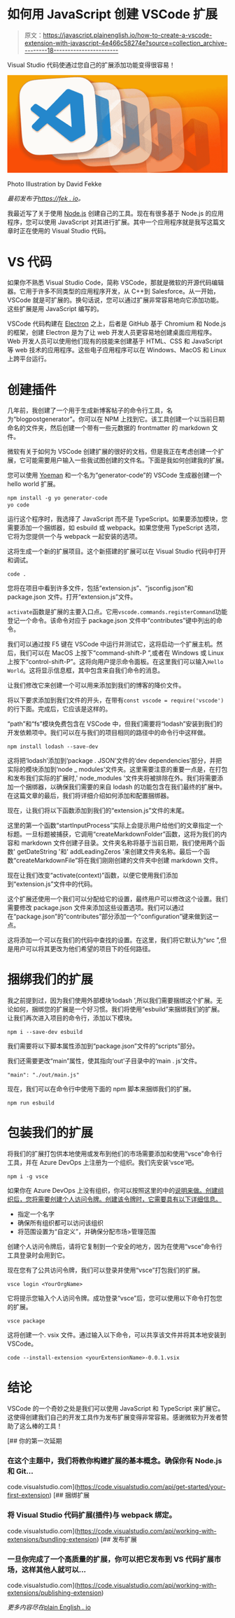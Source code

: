 # 如何用 JavaScript 创建 VSCode 扩展

> 原文：<https://javascript.plainenglish.io/how-to-create-a-vscode-extension-with-javascript-4e466c58274e?source=collection_archive---------18----------------------->

Visual Studio 代码使通过您自己的扩展添加功能变得很容易！

![](img/a977bbe0e0736ef44ec4e12ea0045731.png)

Photo Illustration by David Fekke

*最初发布于*[*https://fek . io*](https://fek.io/blog/how-to-create-a-vs-code-extension-with-java-script/)*。*

我最近写了关于使用 [Node.js](https://nodejs.org) 创建自己的工具。现在有很多基于 Node.js 的应用程序，您可以使用 JavaScript 对其进行扩展。其中一个应用程序就是我写这篇文章时正在使用的 Visual Studio 代码。

# VS 代码

如果你不熟悉 Visual Studio Code，简称 VSCode，那就是微软的开源代码编辑器。它用于许多不同类型的应用程序开发，从 C++到 Salesforce。从一开始，VSCode 就是可扩展的。换句话说，您可以通过扩展非常容易地向它添加功能。这些扩展是用 JavaScript 编写的。

VSCode 代码构建在 [Electron](https://www.electronjs.org/) 之上，后者是 GitHub 基于 Chromium 和 Node.js 的框架，创建 Electron 是为了让 web 开发人员更容易地创建桌面应用程序。Web 开发人员可以使用他们现有的技能来创建基于 HTML、CSS 和 JavaScript 等 web 技术的应用程序。这些电子应用程序可以在 Windows、MacOS 和 Linux 上跨平台运行。

# 创建插件

几年前，我创建了一个用于生成新博客帖子的命令行工具，名为“blogpostgenerator”。你可以在 NPM 上找到它。该工具创建一个以当前日期命名的文件夹，然后创建一个带有一些元数据的 frontmatter 的 markdown 文件。

微软有关于如何为 VSCode 创建扩展的很好的文档，但是我正在考虑创建一个扩展，它可能需要用户输入一些我试图创建的文件名。下面是我如何创建我的扩展。

您可以使用 [Yoeman](https://yeoman.io/) 和一个名为“generator-code”的 VSCode 生成器创建一个 hello world 扩展。

```
npm install -g yo generator-code 
yo code
```

运行这个程序时，我选择了 JavaScript 而不是 TypeScript。如果要添加模块，您需要添加一个捆绑器，如 esbuild 或 webpack。如果您使用 TypeScript 选项，它将为您提供一个与 webpack 一起安装的选项。

这将生成一个新的扩展项目。这个新搭建的扩展可以在 Visual Studio 代码中打开和调试。

```
code .
```

您将在项目中看到许多文件，包括“extension.js”、“jsconfig.json”和 package.json 文件。打开“extension.js”文件。

`activate`函数是扩展的主要入口点。它用`vscode.commands.registerCommand`功能登记一个命令。该命令对应于 package.json 文件中“contributes”键中列出的命令。

我们可以通过按 F5 键在 VSCode 中运行并测试它，这将启动一个扩展主机。然后，我们可以在 MacOS 上按下“command-shift-P ”,或者在 Windows 或 Linux 上按下“control-shift-P”。这将向用户提示命令面板。在这里我们可以输入`Hello World`。这将显示信息框，其中包含来自我们命令的消息。

让我们修改它来创建一个可以用来添加到我们的博客的降价文件。

将以下要求添加到我们文件的开头，在带有`const vscode = require('vscode')`的行下面。完成后，它应该是这样的。

“path”和“fs”模块免费包含在 VSCode 中，但我们需要将“lodash”安装到我们的开发依赖项中。我们可以在与我们的项目相同的路径中的命令行中这样做。

```
npm install lodash --save-dev
```

这将把‘lodash’添加到‘package . JSON’文件的‘dev dependencies’部分，并把实际的模块添加到‘node _ modules’文件夹。这里需要注意的重要一点是，在打包和发布我们实际的扩展时,' node_modules '文件夹将被排除在外。我们将需要添加一个捆绑器，以确保我们需要的来自 lodash 的功能包含在我们最终的扩展中。在这篇文章的最后，我们将详细介绍如何添加和配置捆绑器。

现在，让我们将以下函数添加到我们的“extension.js”文件的末尾。

这里的第一个函数“startInputProcess”实际上会提示用户给他们的文章指定一个标题。一旦标题被捕获，它调用“createMarkdownFolder”函数，这将为我们的内容和 markdown 文件创建子目录。文件夹名称将基于当前日期，我们使用两个函数' getDateString '和' addLeadingZeros '来创建文件夹名称。最后一个函数“createMarkdownFile”将在我们刚刚创建的文件夹中创建 markdown 文件。

现在让我们改变“activate(context)”函数，以便它使用我们添加到“extension.js”文件中的代码。

这个扩展还使用一个我们可以分配给它的设置，最终用户可以修改这个设置。我们需要修改 package.json 文件来添加这些设置选项。我们可以通过在“package.json”的“contributes”部分添加一个“configuration”键来做到这一点。

这将添加一个可以在我们的代码中查找的设置。在这里，我们将它默认为“src ”,但是用户可以将其更改为他们希望的项目下的任何路径。

# 捆绑我们的扩展

我之前提到过，因为我们使用外部模块‘lodash ’,所以我们需要捆绑这个扩展。无论如何，捆绑您的扩展是一个好习惯。我们将使用“esbuild”来捆绑我们的扩展。让我们再次进入项目的命令行，添加以下模块。

```
npm i --save-dev esbuild
```

我们需要将以下脚本属性添加到“package.json”文件的“scripts”部分。

我们还需要更改“main”属性，使其指向‘out’子目录中的‘main . js’文件。

```
"main": "./out/main.js"
```

现在，我们可以在命令行中使用下面的 npm 脚本来捆绑我们的扩展。

```
npm run esbuild
```

# 包装我们的扩展

将我们的扩展打包供本地使用或发布到他们的市场需要添加和使用“vsce”命令行工具，并在 Azure DevOps 上注册为一个组织。我们先安装‘vsce’吧。

```
npm i -g vsce
```

如果你在 Azure DevOps 上没有组织，你可以按照这里的中的[说明来做。创建组织后，您将需要创建个人访问令牌。创建该令牌时，它需要具有以下详细信息。](https://docs.microsoft.com/en-us/azure/devops/organizations/accounts/create-organization?view=azure-devops)

*   指定一个名字
*   确保所有组织都可以访问该组织
*   将范围设置为“自定义”，并确保分配市场>管理范围

创建个人访问令牌后，请将它复制到一个安全的地方，因为在使用“vsce”命令行工具登录时会用到它。

现在您有了公共访问令牌，我们可以登录并使用“vsce”打包我们的扩展。

```
vsce login <YourOrgName>
```

它将提示您输入个人访问令牌。成功登录“vsce”后，您可以使用以下命令打包您的扩展。

```
vsce package
```

这将创建一个. vsix 文件。通过输入以下命令，可以共享该文件并将其本地安装到 VSCode。

```
code --install-extension <yourExtensionName>-0.0.1.vsix
```

# 结论

VSCode 的一个奇妙之处是我们可以使用 JavaScript 和 TypeScript 来扩展它。这使得创建我们自己的开发工具作为发布扩展变得非常容易。感谢微软为开发者赞助了这么棒的工具！

[](https://code.visualstudio.com/api/get-started/your-first-extension) [## 你的第一次延期

### 在这个主题中，我们将教你构建扩展的基本概念。确保你有 Node.js 和 Git…

code.visualstudio.com](https://code.visualstudio.com/api/get-started/your-first-extension) [](https://code.visualstudio.com/api/working-with-extensions/bundling-extension) [## 捆绑扩展

### 将 Visual Studio 代码扩展(插件)与 webpack 绑定。

code.visualstudio.com](https://code.visualstudio.com/api/working-with-extensions/bundling-extension) [](https://code.visualstudio.com/api/working-with-extensions/publishing-extension) [## 发布扩展

### 一旦你完成了一个高质量的扩展，你可以把它发布到 VS 代码扩展市场，这样其他人就可以…

code.visualstudio.com](https://code.visualstudio.com/api/working-with-extensions/publishing-extension) 

*更多内容尽在*[plain English . io](http://plainenglish.io/)